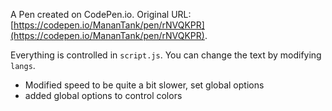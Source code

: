 A Pen created on CodePen.io. Original URL: [https://codepen.io/MananTank/pen/rNVQKPR](https://codepen.io/MananTank/pen/rNVQKPR).

Everything is controlled in `script.js`. You can change the text by modifying `langs`.

- Modified speed to be quite a bit slower, set global options
- added global options to control colors
